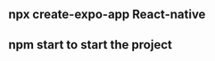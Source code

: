 <!-- To create a new project -->
## npx create-expo-app React-native
## npm start to start the project